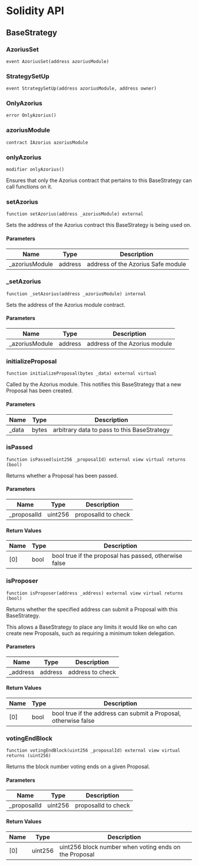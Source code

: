 # Solidity API

## BaseStrategy

### AzoriusSet

```solidity
event AzoriusSet(address azoriusModule)
```

### StrategySetUp

```solidity
event StrategySetUp(address azoriusModule, address owner)
```

### OnlyAzorius

```solidity
error OnlyAzorius()
```

### azoriusModule

```solidity
contract IAzorius azoriusModule
```

### onlyAzorius

```solidity
modifier onlyAzorius()
```

Ensures that only the Azorius contract that pertains to this BaseStrategy
can call functions on it.

### setAzorius

```solidity
function setAzorius(address _azoriusModule) external
```

Sets the address of the Azorius contract this BaseStrategy is being used on.

#### Parameters

| Name | Type | Description |
| ---- | ---- | ----------- |
| _azoriusModule | address | address of the Azorius Safe module |

### _setAzorius

```solidity
function _setAzorius(address _azoriusModule) internal
```

Sets the address of the Azorius module contract.

#### Parameters

| Name | Type | Description |
| ---- | ---- | ----------- |
| _azoriusModule | address | address of the Azorius module |

### initializeProposal

```solidity
function initializeProposal(bytes _data) external virtual
```

Called by the Azorius module. This notifies this BaseStrategy that a new
Proposal has been created.

#### Parameters

| Name | Type | Description |
| ---- | ---- | ----------- |
| _data | bytes | arbitrary data to pass to this BaseStrategy |

### isPassed

```solidity
function isPassed(uint256 _proposalId) external view virtual returns (bool)
```

Returns whether a Proposal has been passed.

#### Parameters

| Name | Type | Description |
| ---- | ---- | ----------- |
| _proposalId | uint256 | proposalId to check |

#### Return Values

| Name | Type | Description |
| ---- | ---- | ----------- |
| [0] | bool | bool true if the proposal has passed, otherwise false |

### isProposer

```solidity
function isProposer(address _address) external view virtual returns (bool)
```

Returns whether the specified address can submit a Proposal with
this BaseStrategy.

This allows a BaseStrategy to place any limits it would like on
who can create new Proposals, such as requiring a minimum token
delegation.

#### Parameters

| Name | Type | Description |
| ---- | ---- | ----------- |
| _address | address | address to check |

#### Return Values

| Name | Type | Description |
| ---- | ---- | ----------- |
| [0] | bool | bool true if the address can submit a Proposal, otherwise false |

### votingEndBlock

```solidity
function votingEndBlock(uint256 _proposalId) external view virtual returns (uint256)
```

Returns the block number voting ends on a given Proposal.

#### Parameters

| Name | Type | Description |
| ---- | ---- | ----------- |
| _proposalId | uint256 | proposalId to check |

#### Return Values

| Name | Type | Description |
| ---- | ---- | ----------- |
| [0] | uint256 | uint256 block number when voting ends on the Proposal |

